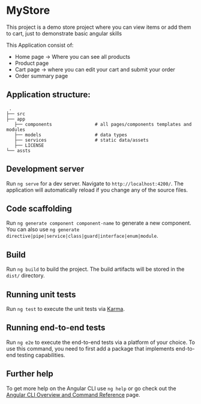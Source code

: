 # MyStore

This project is a demo store project where you can view items or add them to cart, just to demonstrate basic angular skills

This Application consist of:
- Home page -> Where you can see all products
- Product page
- Cart page -> where you can edit your cart and submit your order
- Order summary page

## Application structure:

 
     .
    ├── src
    ├── app
       ├── components                # all pages/components templates and modules
       ├── models                    # data types
       ├── services                  # static data/assets
       ├── LICENSE
    └── assts
 
## Development server

Run `ng serve` for a dev server. Navigate to `http://localhost:4200/`. The application will automatically reload if you change any of the source files.

## Code scaffolding

Run `ng generate component component-name` to generate a new component. You can also use `ng generate directive|pipe|service|class|guard|interface|enum|module`.

## Build

Run `ng build` to build the project. The build artifacts will be stored in the `dist/` directory.

## Running unit tests

Run `ng test` to execute the unit tests via [Karma](https://karma-runner.github.io).

## Running end-to-end tests

Run `ng e2e` to execute the end-to-end tests via a platform of your choice. To use this command, you need to first add a package that implements end-to-end testing capabilities.

## Further help

To get more help on the Angular CLI use `ng help` or go check out the [Angular CLI Overview and Command Reference](https://angular.io/cli) page.
